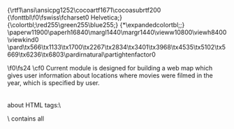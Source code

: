 {\rtf1\ansi\ansicpg1252\cocoartf1671\cocoasubrtf200
{\fonttbl\f0\fswiss\fcharset0 Helvetica;}
{\colortbl;\red255\green255\blue255;}
{\*\expandedcolortbl;;}
\paperw11900\paperh16840\margl1440\margr1440\vieww10800\viewh8400\viewkind0
\pard\tx566\tx1133\tx1700\tx2267\tx2834\tx3401\tx3968\tx4535\tx5102\tx5669\tx6236\tx6803\pardirnatural\partightenfactor0

\f0\fs24 \cf0 Current module is designed for building a web map which gives user information about locations where movies were filmed in the year, which is specified by user.\
\
\
about HTML tags:\
<head>\
contains all <style>,  <script> tags and other small details\
\
<meta>\
\pard\pardeftab720\sl360\partightenfactor0
\cf0 provides metadata about HTML document\
\pard\tx566\tx1133\tx1700\tx2267\tx2834\tx3401\tx3968\tx4535\tx5102\tx5669\tx6236\tx6803\pardirnatural\partightenfactor0
\cf0 \
<script> \
connects the JS code\
\
<link>\
links CSS files to HTML code\
\
<body>\
contains the div class of the map and its id\
\
<div>\
section of HTML document (here it is the map)\
\
<script> \
the main part of HTML document which represents the map structure\
\
\
The map contains 3 layers. First is the map itself. Second - population, which paints the country\'92s territory depending on its population. Third - markers layer that shows where movies were filmed along with their name and location.\
\
}